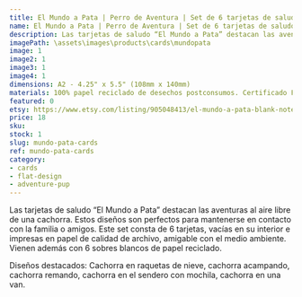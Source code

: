 ```yaml
---
title: El Mundo a Pata | Perro de Aventura | Set de 6 tarjetas de saludo + sobres + stickers
name: El Mundo a Pata | Perro de Aventura | Set de 6 tarjetas de saludo + sobres + stickers
description: Las tarjetas de saludo “El Mundo a Pata” destacan las aventuras al aire libre de una cachorra. Este set consta de 6 tarjetas, vacías en su interior e impresas en papel de calidad de archivo, amigable con el medio ambiente.
imagePath: \assets\images\products\cards\mundopata
image: 1
image2: 1
image3: 1
image4: 1
dimensions: A2 - 4.25" x 5.5" (108mm x 140mm)
materials: 100% papel reciclado de desechos postconsumos. Certificado FSC.
featured: 0
etsy: https://www.etsy.com/listing/905048413/el-mundo-a-pata-blank-note-card-set
price: 18
sku:
stock: 1
slug: mundo-pata-cards
ref: mundo-pata-cards
category:
- cards
- flat-design
- adventure-pup
---
```

Las tarjetas de saludo “El Mundo a Pata” destacan las aventuras al aire libre de una cachorra. Estos diseños son perfectos para mantenerse en contacto con la familia o amigos. Este set consta de 6 tarjetas, vacías en su interior e impresas en papel de calidad de archivo, amigable con el medio ambiente. Vienen además con 6 sobres blancos de papel reciclado.

Diseños destacados: Cachorra en raquetas de nieve, cachorra acampando, cachorra remando, cachorra en el sendero con mochila, cachorra en una van.
